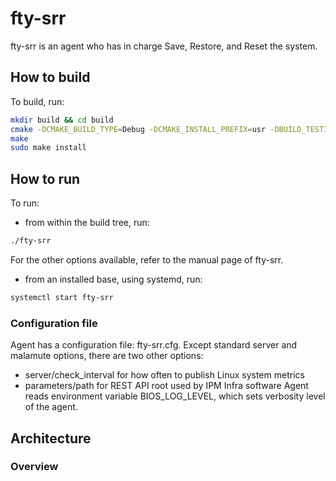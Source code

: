 # fty-srr

fty-srr is an agent who has in charge Save, Restore, and Reset the system.

## How to build

To build, run:

```bash
mkdir build && cd build
cmake -DCMAKE_BUILD_TYPE=Debug -DCMAKE_INSTALL_PREFIX=usr -DBUILD_TESTING=On ..
make
sudo make install
```

## How to run

To run:

* from within the build tree, run:

```bash
./fty-srr
```

For the other options available, refer to the manual page of fty-srr.

* from an installed base, using systemd, run:

```bash
systemctl start fty-srr
```

### Configuration file

Agent has a configuration file: fty-srr.cfg.
Except standard server and malamute options, there are two other options:
* server/check_interval for how often to publish Linux system metrics
* parameters/path for REST API root used by IPM Infra software
Agent reads environment variable BIOS_LOG_LEVEL, which sets verbosity level of the agent.

## Architecture

### Overview
